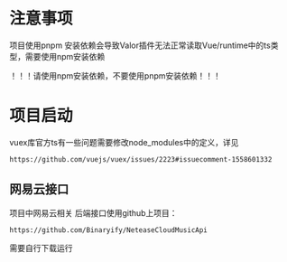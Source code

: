 # 注意事项
项目使用pnpm 安装依赖会导致Valor插件无法正常读取Vue/runtime中的ts类型，需要使用npm安装依赖

！！！请使用npm安装依赖，不要使用pnpm安装依赖！！！

# 项目启动
vuex库官方ts有一些问题需要修改node_modules中的定义，详见

`https://github.com/vuejs/vuex/issues/2223#issuecomment-1558601332`

## 网易云接口

项目中网易云相关 后端接口使用github上项目：

`https://github.com/Binaryify/NeteaseCloudMusicApi`

需要自行下载运行

